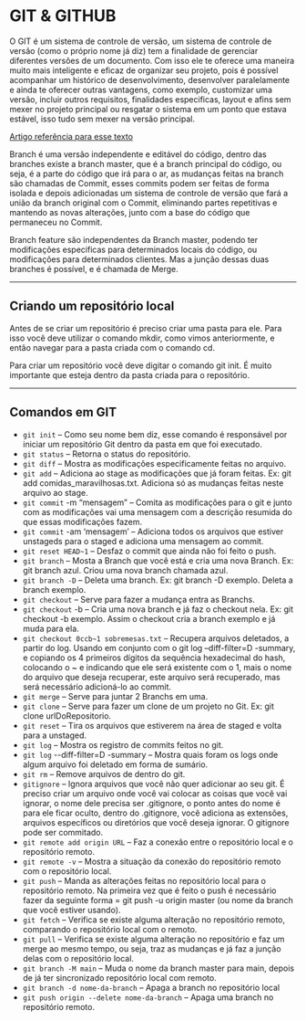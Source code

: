 # GIT & GITHUB

O GIT é um sistema de controle de versão, um sistema de controle de versão (como o próprio nome já diz) tem a finalidade de gerenciar diferentes versões de um documento. Com isso ele te oferece uma maneira muito mais inteligente e eficaz de organizar seu projeto, pois é possível acompanhar um histórico de desenvolvimento, desenvolver paralelamente e ainda te oferecer outras vantagens, como exemplo, customizar uma versão, incluir outros requisitos, finalidades especificas, layout e afins sem mexer no projeto principal ou resgatar o sistema em um ponto que estava estável, isso tudo sem mexer na versão principal.

[Artigo referência para esse texto](https://www.devmedia.com.br/sistemas-de-controle-de-versao/24574)

Branch é uma versão independente e editável do código, dentro das branches existe a branch master, que é a branch principal do código, ou seja, é a parte do código que irá para o ar, as mudanças feitas na branch são chamadas de Commit, esses commits podem ser feitas de forma isolada e depois adicionadas um sistema de controle de versão que fará a união da branch original com o Commit, eliminando partes repetitivas e mantendo as novas alterações, junto com a base do código que permaneceu no Commit.

Branch feature são independentes da Branch master, podendo ter modificações especificas para determinados locais do código, ou modificações para determinados clientes. Mas a junção dessas duas branches é possível, e é chamada de Merge.

---

## Criando um repositório local

Antes de se criar um repositório é preciso criar uma pasta para ele. Para isso você deve utilizar o comando mkdir, como vimos anteriormente, e então navegar para a pasta criada com o comando cd.

Para criar um repositório você deve digitar o comando git init. É muito importante que esteja dentro da pasta criada para o repositório.

---

## Comandos em GIT

* `git init` – Como seu nome bem diz, esse comando é responsável por iniciar um repositório Git dentro da pasta em que foi executado.
* `git status` – Retorna o status do repositório.
* `git diff` – Mostra as modificações especificamente feitas no arquivo.
* `git add` – Adiciona ao stage as modificações que já foram feitas. Ex: git add comidas_maravilhosas.txt. Adiciona só as mudanças feitas neste arquivo ao stage.
* `git commit` -m “mensagem” – Comita as modificações para o git e junto com as modificações vai uma mensagem com a descrição resumida do que essas modificações fazem.
* `git commit` -am ‘mensagem’ – Adiciona todos os arquivos que estiver unstageds para o staged e adiciona uma mensagem ao commit.
* `git reset HEAD~1` – Desfaz o commit que ainda não foi feito o push.
* `git branch` – Mosta a Branch que você está e cria uma nova Branch. Ex: git branch azul. Criou uma nova branch chamada azul.
* `git branch -D` – Deleta uma branch. Ex: git branch -D exemplo. Deleta a branch exemplo.
* `git checkout` – Serve para fazer a mudança entra as Branchs.
* `git checkout` -b – Cria uma nova branch e já faz o checkout nela. Ex: git checkout -b exemplo. Assim o checkout cria a branch exemplo e já muda para ela.
* `git checkout 0ccb~1 sobremesas.txt` – Recupera arquivos deletados, a partir do log. Usando em conjunto com o git log –diff-filter=D -summary, e copiando os 4 primeiros dígitos da sequência hexadecimal do hash, colocando o ~ e indicando que ele será existente com o 1, mais o nome do arquivo que deseja recuperar, este arquivo será recuperado, mas será necessário adicioná-lo ao commit.
* `git merge` – Serve para juntar 2 Branchs em uma.
* `git clone` – Serve para fazer um clone de um projeto no Git. Ex: git clone urlDoRepositorio.
* `git reset` – Tira os arquivos que estiverem na área de staged e volta para a unstaged.
* `git log` – Mostra os registro de commits feitos no git.
* `git log` --diff-filter=D -summary – Mostra quais foram os logs onde algum arquivo foi deletado em forma de sumário.
* `git rm` – Remove arquivos de dentro do git.
* `gitignore` – Ignora arquivos que você não quer adicionar ao seu git. É preciso criar um arquivo onde você vai colocar as coisas que você vai ignorar, o nome dele precisa ser .gitignore, o ponto antes do nome é para ele ficar oculto, dentro do .gitignore, você adiciona as extensões, arquivos específicos ou diretórios que você deseja ignorar. O gitignore pode ser commitado.
* `git remote add origin URL` – Faz a conexão entre o repositório local e o repositório remoto.
* `git remote -v` – Mostra a situação da conexão do repositório remoto com o repositório local.
* `git push` – Manda as alterações feitas no repositório local para o repositório remoto. Na primeira vez que é feito o push é necessário fazer da seguinte forma = git push -u origin master (ou nome da branch que você estiver usando).
* `git fetch` – Verifica se existe alguma alteração no repositório remoto, comparando o repositório local com o remoto.
* `git pull` – Verifica se existe alguma alteração no repositório e faz um merge ao mesmo tempo, ou seja, traz as mudanças e já faz a junção delas com o repositório local.
* `git branch -M main` – Muda o nome da branch master para main, depois de já ter sincronizado repositório local com remoto.
* `git branch -d nome-da-branch` – Apaga a branch no repositório local
* `git push origin --delete nome-da-branch` – Apaga uma branch no repositório remoto.
